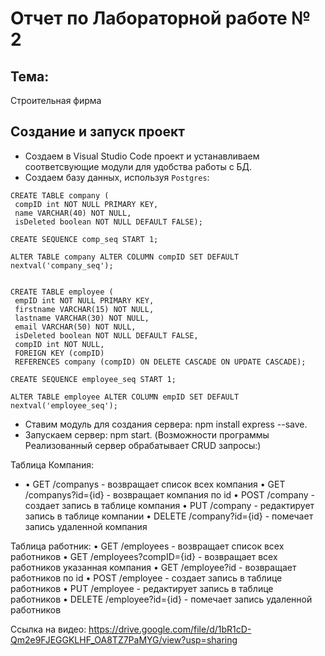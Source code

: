 # Отчет по Лабораторной работе № 2  

## Тема:  
Строительная фирма
## Создание и запуск проект  

- Создаем в Visual Studio Code проект и устанавливаем соответсвующие модули для удобства работы с БД.  
- Создаем базу данных, используя `Postgres`:  
```  
CREATE TABLE company ( 
 compID int NOT NULL PRIMARY KEY, 
 name VARCHAR(40) NOT NULL,
 isDeleted boolean NOT NULL DEFAULT FALSE);
 
CREATE SEQUENCE comp_seq START 1;

ALTER TABLE company ALTER COLUMN compID SET DEFAULT nextval('company_seq');


CREATE TABLE employee ( 
 empID int NOT NULL PRIMARY KEY, 
 firstname VARCHAR(15) NOT NULL, 
 lastname VARCHAR(30) NOT NULL, 
 email VARCHAR(50) NOT NULL,
 isDeleted boolean NOT NULL DEFAULT FALSE,
 compID int NOT NULL, 
 FOREIGN KEY (compID) 
 REFERENCES company (compID) ON DELETE CASCADE ON UPDATE CASCADE);
 
CREATE SEQUENCE employee_seq START 1;

ALTER TABLE employee ALTER COLUMN empID SET DEFAULT nextval('employee_seq');
 ```
- Ставим модуль для создания сервера: npm install express --save.  
- Запускаем сервер: npm start. 
(Возможности программы
Реализованный сервер обрабатывает CRUD запросы:)

Таблица Компания:
- •	GET /companys - возвращает список всех компания
•	GET /companys?id={id} - возвращает компания по id
•	POST /company - создает запись в таблице компания
•	PUT /company - редактирует запись в таблице компании
•	DELETE /company?id={id} - помечает запись удаленной компания

Таблица работник:
•	GET /employees - возвращает список всех работников
•	GET /employees?compID={id} - возвращает всех работников указанная компания
•	GET /employee?id - возвращает работников по id
•	POST /employee - создает запись в таблице работников
•	PUT /employee - редактирует запись в таблице работников
•	DELETE /employee?id={id} - помечает запись удаленной работников


Ссылка на видео: https://drive.google.com/file/d/1bR1cD-Qm2e9FJEGGKLHF_OA8TZ7PaMYG/view?usp=sharing
